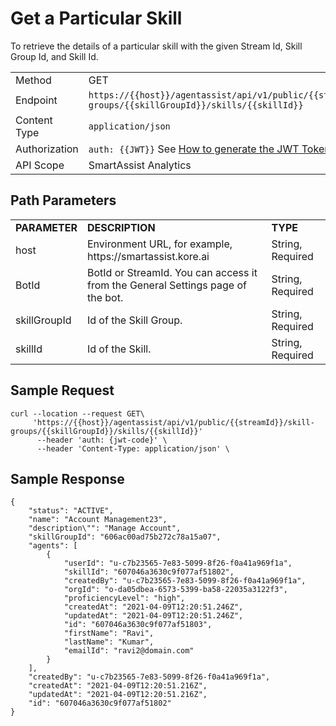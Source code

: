 # Get a Particular Skill

To retrieve the details of a particular skill with the given Stream Id, Skill Group Id, and Skill Id.

<table>
  <tr>
   <td>Method
   </td>
   <td>GET
   </td>
  </tr>
  <tr>
   <td>Endpoint
   </td>
   <td><code>https://{{host}}/agentassist/api/v1/public/{{streamId}}/skill-groups/{{skillGroupId}}/skills/{{skillId}}</code>
   </td>
  </tr>
  <tr>
   <td>Content Type
   </td>
   <td><code>application/json</code>
   </td>
  </tr>
  <tr>
   <td>Authorization
   </td>
   <td><code>auth: {{JWT}}</code>
See <a href="https://docs.kore.ai/smartassist/api/api-setup/#Generating_a_JWT_token">How to generate the JWT Token.</a>
   </td>
  </tr>
  <tr>
   <td>API Scope
   </td>
   <td>SmartAssist Analytics
   </td>
  </tr>
</table>

## Path Parameters

<table>
  <tr>
   <td><strong>PARAMETER</strong>
   </td>
   <td><strong>DESCRIPTION</strong>
   </td>
   <td><strong>TYPE</strong>
   </td>
  </tr>
  <tr>
   <td>host
   </td>
   <td>Environment URL, for example, https://smartassist.kore.ai
   </td>
   <td>String, Required
   </td>
  </tr>
  <tr>
   <td>BotId
   </td>
   <td>BotId or StreamId. You can access it from the General Settings page of the bot.
   </td>
   <td>String, Required
   </td>
  </tr>
  <tr>
   <td>skillGroupId
   </td>
   <td>Id of the Skill Group.
   </td>
   <td>String, Required
   </td>
  </tr>
  <tr>
   <td>skillId
   </td>
   <td>Id of the Skill.
   </td>
   <td>String, Required
   </td>
  </tr>
</table>

## Sample Request

```
curl --location --request GET\
     'https://{{host}}/agentassist/api/v1/public/{{streamId}}/skill-groups/{{skillGroupId}}/skills/{{skillId}}'
      --header 'auth: {jwt-code}' \
      --header 'Content-Type: application/json' \
```

## Sample Response

```
{
    "status": "ACTIVE",
    "name": "Account Management23",
    "description\"": "Manage Account",
    "skillGroupId": "606ac00ad75b272c78a15a07",
    "agents": [
        {
            "userId": "u-c7b23565-7e83-5099-8f26-f0a41a969f1a",
            "skillId": "607046a3630c9f077af51802",
            "createdBy": "u-c7b23565-7e83-5099-8f26-f0a41a969f1a",
            "orgId": "o-da05dbea-6573-5399-ba58-22035a3122f3",
            "proficiencyLevel": "high",
            "createdAt": "2021-04-09T12:20:51.246Z",
            "updatedAt": "2021-04-09T12:20:51.246Z",
            "id": "607046a3630c9f077af51803",
            "firstName": "Ravi",
            "lastName": "Kumar",
            "emailId": "ravi2@domain.com"
        }
    ],
    "createdBy": "u-c7b23565-7e83-5099-8f26-f0a41a969f1a",
    "createdAt": "2021-04-09T12:20:51.216Z",
    "updatedAt": "2021-04-09T12:20:51.216Z",
    "id": "607046a3630c9f077af51802"
}
```
